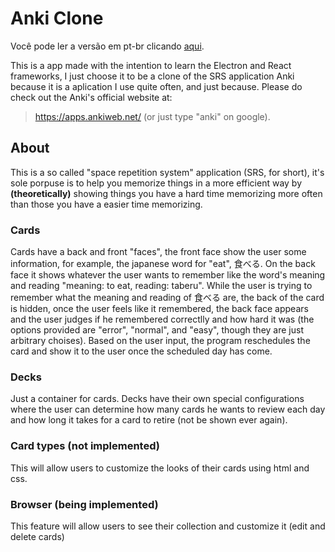 # Anki Clone
Você pode ler a versão em pt-br clicando [aqui](docs/CONTRIBUTING.md).

This is a app made with the intention to learn the Electron and React frameworks, I just choose it to be a clone of the SRS application Anki because it is a aplication I use quite often, and just because.
Please do check out the Anki's official website at: 
> https://apps.ankiweb.net/ 
(or just type "anki" on google).

## About
This is a so called "space repetition system" application (SRS, for short), it's sole porpuse is to help you memorize things in a more efficient way by **(theoretically)** showing things you have a hard time memorizing more often than those you have a easier time memorizing.

### Cards
Cards have a back and front "faces", the front face show the user some information, for example, the japanese word for "eat", 食べる. On the back face it shows whatever the user wants to remember like the word's meaning and reading "meaning: to eat, reading: taberu". While the user is trying to remember what the meaning and reading of 食べる are, the back of the card is hidden, once the user feels like it remembered, the back face appears and the user judges if he remembered correctlly and how hard it was (the options provided are "error", "normal", and "easy", though they are just arbitrary choises). Based on the user input, the program reschedules the card and show it to the user once the scheduled day has come.

### Decks
Just a container for cards. Decks have their own special configurations where the user can determine how many cards he wants to review each day and how long it takes for a card to retire (not be shown ever again).

### Card types (not implemented)
This will allow users to customize the looks of their cards using html and css.

### Browser (being implemented)
This feature will allow users to see their collection and customize it (edit and delete cards)
